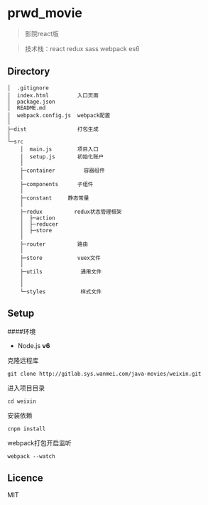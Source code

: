 # prwd_movie
> 影院react版

> 技术栈：react redux sass webpack es6


## Directory

```
│  .gitignore
│  index.html         入口页面
│  package.json
│  README.md
│  webpack.config.js  webpack配置
│
├─dist                打包生成
│     
└─src
    │  main.js        项目入口
    │  setup.js       初始化账户
    │
    ├─container         容器组件
    │
    ├─components      子组件
    │
    ├─constant     静态常量
    │
    ├─redux          redux状态管理框架
    │  ├─action
    │  ├─reducer
    │  ├─store
    │     
    ├─router          路由
    │
    ├─store           vuex文件
    │
    ├─utils            通用文件
    │
    │
    └─styles           样式文件

```


## Setup
####环境
* Node.js **v6**

克隆远程库
```
git clone http://gitlab.sys.wanmei.com/java-movies/weixin.git
```
进入项目目录
```
cd weixin
```
安装依赖
```
cnpm install

```
webpack打包开启监听
```
webpack --watch
```
## Licence
MIT
